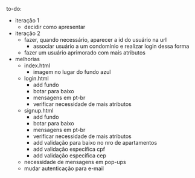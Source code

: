 to-do:
- iteração 1
	- decidir como apresentar
- iteração 2
	- fazer, quando necessário, aparecer a id do usuário na url
		- associar usuário a um condomínio e realizar login dessa forma
	- fazer um usuário aprimorado com mais atributos
- melhorias
	- index.html
	    - imagem no lugar do fundo azul
	- login.html
		- add fundo
		- botar para baixo
		- mensagens em pt-br
		- verificar necessidade de mais atributos
	- signup.html
		- add fundo
		- botar para baixo
		- mensagens em pt-br
		- verificar necessidade de mais atributos
		- add validação para baixo no nro de apartamentos
		- add validação específica cpf
		- add validação específica cep
	- necessidade de mensagens em pop-ups
	- mudar autenticação para e-mail
